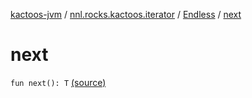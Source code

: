 [kactoos-jvm](../../index.md) / [nnl.rocks.kactoos.iterator](../index.md) / [Endless](index.md) / [next](.)

# next

`fun next(): T` [(source)](https://github.com/neonailol/kactoos/blob/master/kactoos-jvm/src/main/kotlin/nnl/rocks/kactoos/iterator/Endless.kt#L34)